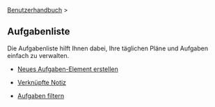 [Benutzerhandbuch](/dragonnest/drawnote/manual/de) >

Aufgabenliste
---

Die Aufgabenliste hilft Ihnen dabei, Ihre täglichen Pläne und Aufgaben einfach zu verwalten.
- [Neues Aufgaben-Element erstellen](create_a_new_to_do.md)

- [Verknüpfte Notiz](associated_notes.md)

- [Aufgaben filtern](to_do_filter.md)